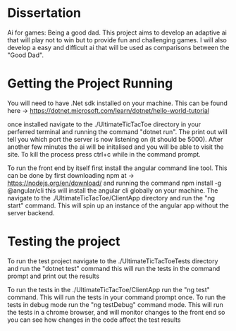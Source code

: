 # Dissertation

Ai for games: Being a good dad. This project aims to develop an adaptive ai that will play not to win but to provide fun and challenging games. I will also develop a easy and difficult ai that will be used as comparisons between the "Good Dad".

# Getting the Project Running

You will need to have .Net sdk installed on your machine.
This can be found here -> https://dotnet.microsoft.com/learn/dotnet/hello-world-tutorial

once installed navigate to the ./UltimateTicTacToe directory in your perferred terminal 
and running the command "dotnet run". The print out will tell you which port the server is now listening on
(it should be 5000). After another few minutes the ai will be initalised and you will be able to visit the site.
To kill the process press ctrl+c while in the command prompt.

To run the front end by itself first install the angular command line tool.
This can be done by first downloading npm at -> https://nodejs.org/en/download/
and running the command npm install -g @angular/cli this will install the angular cli globally on your machine.
The navigate to the ./UltimateTicTacToe/ClientApp directory and run the "ng start" command. This will spin up an
instance of the angular app without the server backend. 

# Testing the project

To run the test project navigate to the ./UltimateTicTacToeTests directory and run the "dotnet test" command
this will run the tests in the command prompt and print out the results


To run the tests in the ./UltimateTicTacToe/ClientApp run the "ng test" command. 
This will run the tests in your command prompt once.
To run the tests in debug mode run the "ng testDebug" command mode.
This will run the tests in a chrome browser, and will monitor changes to the front end
so you can see how changes in the code affect the test results 